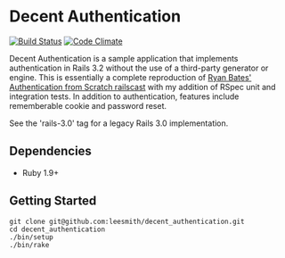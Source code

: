 # Decent Authentication
[![Build Status](https://secure.travis-ci.org/leesmith/decent_authentication.png?branch=master)](http://travis-ci.org/leesmith/decent_authentication) [![Code Climate](https://codeclimate.com/badge.png)](https://codeclimate.com/github/leesmith/decent_authentication)

Decent Authentication is a sample application that implements authentication in Rails 3.2 without the use of a third-party generator or engine.  This is essentially a complete reproduction of [Ryan Bates' Authentication from Scratch railscast](http://railscasts.com/episodes/250-authentication-from-scratch) with my addition of RSpec unit and integration tests. In addition to authentication, features include rememberable cookie and password reset.

See the 'rails-3.0' tag for a legacy Rails 3.0 implementation.

## Dependencies

* Ruby 1.9+

## Getting Started

```
git clone git@github.com:leesmith/decent_authentication.git
cd decent_authentication
./bin/setup
./bin/rake
```

